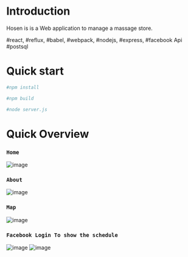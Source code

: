 # Introduction 
Hosen is  is a Web application to manage a massage store.

#react, #reflux, #babel, #webpack, #nodejs, #express, #facebook Api #postsql

# Quick start
```sh
#npm install
```
```sh
#npm build
```
```sh
#node server.js
```
# Quick Overview

### `Home`
![image](https://github.com/kingbike/Hosen/blob/master/home.jpg)

### `About`
![image](https://github.com/kingbike/Hosen/blob/master/about.jpg)

### `Map`
![image](https://github.com/kingbike/Hosen/blob/master/map.jpg)

### `Facebook Login To show the schedule`
![image](https://github.com/kingbike/Hosen/blob/master/schedule1.jpg)
![image](https://github.com/kingbike/Hosen/blob/master/schedule2.jpg)
